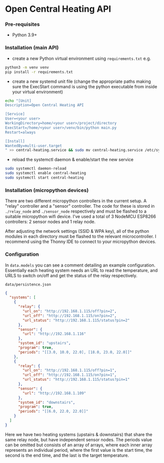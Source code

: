 # Open Central Heating API

### Pre-requisites
- Python 3.9+

### Installation (main API)
- create a new Python virtual environment using `requirements.txt` e.g.
```sh
python3 -m venv venv
pip install -r requirements.txt
```
- create a new systemd unit file (change the appropriate paths making sure the ExecStart command is using the python executable from inside your virtual environment)
```sh
echo "[Unit]
Description=Open Central Heating API

[Service]
User=<your user>
WorkingDirectory=home/<your user>/project/directory
ExecStart=/home/<your user>/venv/bin/python main.py
Restart=always

[Install]
WantedBy=multi-user.target
" >> central-heating.service && sudo mv central-heating.service /etc/systemd/system/
```
- reload the systemctl daemon & enable/start the new service
```sh
sudo systemctl daemon-reload
sudo systemctl enable central-heating
sudo systemctl start central-heating
```

### Installation (micropython devices)

There are two different micropython controllers in the current setup. A "relay" controller and a "sensor" controller. The code for these is stored in `./relay_node` and `./sensor_node` respectively and must be flashed to a suitable micropython wifi device. I've used a total of 3 NodeMCU ESP8266 controllers: 2 sensor nodes and 1 relay node.

After adjusting the network settings (SSID & WPA key), all of the python modules in each directory must be flashed to the relevant microcontroller. I recommend using the Thonny IDE to connect to your micropython devices.

### Configuration

In `data.models` you can see a comment detailing an example configuration. Essentially each heating system needs an URL to read the temperature, and URLS to switch on/off and get the status of the relay respectively.

`data/persistence.json`
```json
{
  "systems": [
    {
      "relay": {
        "url_on": "http://192.168.1.115/off?pin=2",
        "url_off": "http://192.168.1.115/on?pin=2",
        "url_status": "http://192.168.1.115/status?pin=2"
      },
      "sensor": {
        "url": "http://192.168.1.116"
      },
      "system_id": "upstairs",
      "program": true,
      "periods": "[[3.0, 10.0, 22.0], [18.0, 23.0, 22.0]]"
    },
    {
      "relay": {
        "url_on": "http://192.168.1.115/off?pin=1",
        "url_off": "http://192.168.1.115/on?pin=1",
        "url_status": "http://192.168.1.115/status?pin=1"
      },
      "sensor": {
        "url": "http://192.168.1.109"
      },
      "system_id": "downstairs",
      "program": true,
      "periods": "[[6.0, 22.0, 22.0]]"
    }
  ]
}
```
Here we have two heating systems (upstairs & downstairs) that share the same relay node, but have independent sensor nodes. The periods value can be omitted but consists of an array of arrays, where each inner array represents an individual period, where the first value is the start time, the second is the end time, and the last is the target temperature.
